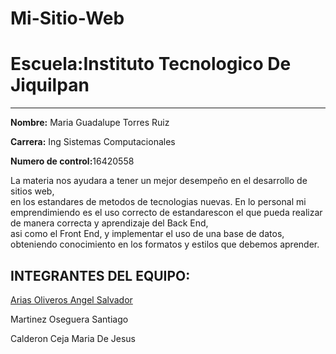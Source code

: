 # Mi-Sitio-Web
<!DOCTYPE html>
<html>
    <head>
        <title>Sitio Web</title>
    </head>
        <body>
          <h1> <strong>Escuela:</strong>Instituto Tecnologico De Jiquilpan</h1>
          <hr>
          <p> <strong>Nombre:</strong> Maria Guadalupe Torres Ruiz </p>
          <p><strong>Carrera:</strong> Ing Sistemas Computacionales</p>
          <p><strong>Numero de control:</strong>16420558 </p>
          <p>La materia nos ayudara a tener un mejor desempeño en el desarrollo de sitios web,
              <br>en los estandares de metodos de tecnologias nuevas.
              En lo personal mi emprendimiendo es el uso correcto de estandarescon el que pueda realizar de manera
              correcta y aprendizaje del Back End,</br> asi como el Front End, y implementar el uso
              de una base de datos, obteniendo conocimiento en los formatos y estilos que debemos aprender.
            <h2><strong>INTEGRANTES DEL EQUIPO:</strong></h2>
            <a href="https://miprimeragaginaweb.000webhostapp.com/">Arias Oliveros Angel Salvador</a></br>
            <p>Martinez Oseguera Santiago</p>
            <p>Calderon Ceja Maria De Jesus</p>
          </p>
        </body>
    </html>
